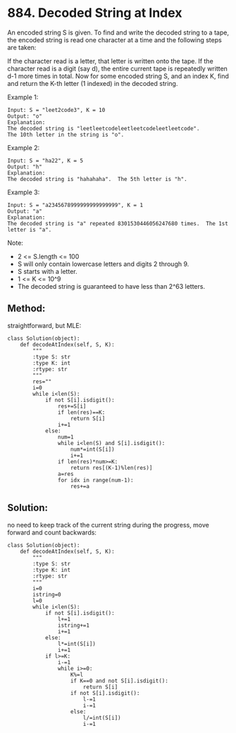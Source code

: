 # 884. Decoded String at Index

An encoded string S is given.  To find and write the decoded string to a tape, the encoded string is read one character at a time and the following steps are taken:

If the character read is a letter, that letter is written onto the tape.
If the character read is a digit (say d), the entire current tape is repeatedly written d-1 more times in total.
Now for some encoded string S, and an index K, find and return the K-th letter (1 indexed) in the decoded string.

 

Example 1:

    Input: S = "leet2code3", K = 10
    Output: "o"
    Explanation: 
    The decoded string is "leetleetcodeleetleetcodeleetleetcode".
    The 10th letter in the string is "o".

Example 2:

    Input: S = "ha22", K = 5
    Output: "h"
    Explanation: 
    The decoded string is "hahahaha".  The 5th letter is "h".

Example 3:

    Input: S = "a2345678999999999999999", K = 1
    Output: "a"
    Explanation: 
    The decoded string is "a" repeated 8301530446056247680 times.  The 1st letter is "a".
 

Note:

- 2 <= S.length <= 100
- S will only contain lowercase letters and digits 2 through 9.
- S starts with a letter.
- 1 <= K <= 10^9
- The decoded string is guaranteed to have less than 2^63 letters.

## Method:

straightforward, but MLE:

    class Solution(object):
        def decodeAtIndex(self, S, K):
            """
            :type S: str
            :type K: int
            :rtype: str
            """
            res=""
            i=0
            while i<len(S):
                if not S[i].isdigit():
                    res+=S[i]
                    if len(res)==K:
                        return S[i]
                    i+=1
                else:
                    num=1
                    while i<len(S) and S[i].isdigit():
                        num*=int(S[i])
                        i+=1
                    if len(res)*num>=K:
                        return res[(K-1)%len(res)]
                    a=res
                    for idx in range(num-1):
                        res+=a
                        
## Solution:

no need to keep track of the current string during the progress,
move forward and count backwards:


    class Solution(object):
        def decodeAtIndex(self, S, K):
            """
            :type S: str
            :type K: int
            :rtype: str
            """
            i=0
            istring=0
            l=0
            while i<len(S):
                if not S[i].isdigit():
                    l+=1
                    istring+=1
                    i+=1
                else:
                    l*=int(S[i])  
                    i+=1
                if l>=K:
                    i-=1
                    while i>=0:
                        K%=l
                        if K==0 and not S[i].isdigit():
                            return S[i]
                        if not S[i].isdigit():
                            l-=1
                            i-=1
                        else:
                            l/=int(S[i])
                            i-=1